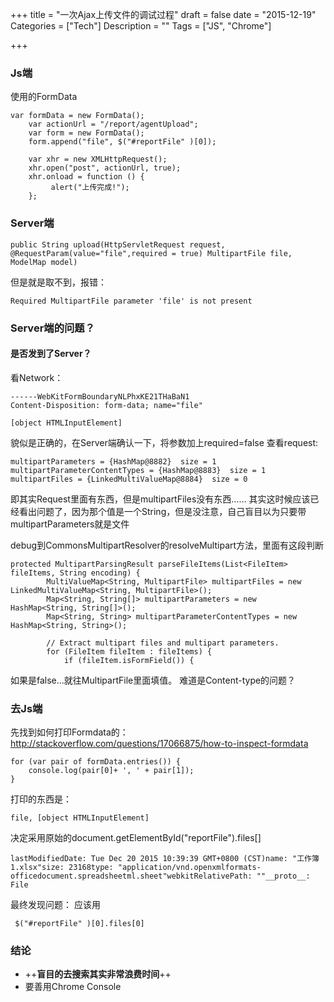 +++
title = "一次Ajax上传文件的调试过程"
draft = false
date = "2015-12-19"
Categories = ["Tech"] 
Description = "" 
Tags = ["JS", "Chrome"] 

+++
### Js端
使用的FormData
```
var formData = new FormData();
    var actionUrl = "/report/agentUpload";
    var form = new FormData();
    form.append("file", $("#reportFile" )[0]);

    var xhr = new XMLHttpRequest();
    xhr.open("post", actionUrl, true);
    xhr.onload = function () {
         alert("上传完成!");
    };

```
### Server端

```
public String upload(HttpServletRequest request, @RequestParam(value="file",required = true) MultipartFile file, ModelMap model)
```
但是就是取不到，报错：

```
Required MultipartFile parameter 'file' is not present
```


### Server端的问题？
#### 是否发到了Server？
看Network：

```
------WebKitFormBoundaryNLPhxKE21THaBaN1
Content-Disposition: form-data; name="file"

[object HTMLInputElement]

```


貌似是正确的，在Server端确认一下，将参数加上required=false
查看request:

```
multipartParameters = {HashMap@8882}  size = 1
multipartParameterContentTypes = {HashMap@8883}  size = 1
multipartFiles = {LinkedMultiValueMap@8884}  size = 0
```
即其实Request里面有东西，但是multipartFiles没有东西……
其实这时候应该已经看出问题了，因为那个值是一个String，但是没注意，自己盲目以为只要带multipartParameters就是文件

debug到CommonsMultipartResolver的resolveMultipart方法，里面有这段判断
```
protected MultipartParsingResult parseFileItems(List<FileItem> fileItems, String encoding) {
		MultiValueMap<String, MultipartFile> multipartFiles = new LinkedMultiValueMap<String, MultipartFile>();
		Map<String, String[]> multipartParameters = new HashMap<String, String[]>();
		Map<String, String> multipartParameterContentTypes = new HashMap<String, String>();

		// Extract multipart files and multipart parameters.
		for (FileItem fileItem : fileItems) {
			if (fileItem.isFormField()) {
```
如果是false…就往MultipartFile里面填值。
难道是Content-type的问题？
### 去Js端
先找到如何打印Formdata的：
http://stackoverflow.com/questions/17066875/how-to-inspect-formdata

```
for (var pair of formData.entries()) {
    console.log(pair[0]+ ', ' + pair[1]); 
}
```
打印的东西是：

```
file, [object HTMLInputElement]

```
决定采用原始的document.getElementById("reportFile").files[]

```
lastModifiedDate: Tue Dec 20 2015 10:39:39 GMT+0800 (CST)name: "工作簿1.xlsx"size: 23168type: "application/vnd.openxmlformats-officedocument.spreadsheetml.sheet"webkitRelativePath: ""__proto__: File

```
最终发现问题：
应该用

```
 $("#reportFile" )[0].files[0]

```

### 结论
- ++**盲目的去搜索其实非常浪费时间**++
- 要善用Chrome Console





